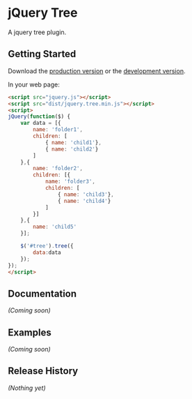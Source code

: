 # jQuery Tree

A jquery tree plugin.

## Getting Started
Download the [production version][min] or the [development version][max].

[min]: https://raw.github.com/amazingSurge/jquery-tree/master/dist/jquery.tree.min.js
[max]: https://raw.github.com/amazingSurge/jquery-tree/master/dist/jquery.tree.js

In your web page:

```html
<script src="jquery.js"></script>
<script src="dist/jquery.tree.min.js"></script>
<script>
jQuery(function($) {
	var data = [{
        name: 'folder1',
        children: [
            { name: 'child1'},
            { name: 'child2'}
        ]
    },{
        name: 'folder2',
        children: [{ 
        	name: 'folder3',
        	children: [
	            { name: 'child3'},
	            { name: 'child4'}
	        ]
	    }]
    },{
        name: 'child5'
    }];

	$('#tree').tree({
		data:data
	});
});
</script>
```

## Documentation
_(Coming soon)_

## Examples
_(Coming soon)_

## Release History
_(Nothing yet)_
